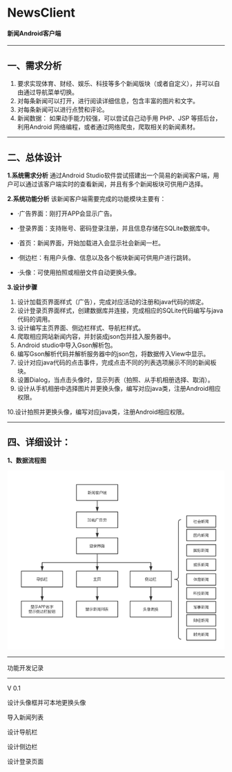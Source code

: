 # NewsClient

#### 新闻Android客户端

<hr>


## 一、需求分析

1. 要求实现体育、财经、娱乐、科技等多个新闻版块（或者自定义），并可以自由通过导航菜单切换。
2. 对每条新闻可以打开，进行阅读详细信息，包含丰富的图片和文字。
3. 对每条新闻可以进行点赞和评论。
4. 新闻数据： 如果动手能力较强，可以尝试自己动手用 PHP、JSP 等搭后台，利用Android 网络编程，或者通过网络爬虫，爬取相关的新闻素材。

------

## 二、总体设计

**1.系统需求分析**
    通过Android Studio软件尝试搭建出一个简易的新闻客户端，用户可以通过该客户端实时的查看新闻，并且有多个新闻板块可供用户选择。

**2.系统功能分析**
该新闻客户端需要完成的功能模块主要有：

- ·广告界面：刚打开APP会显示广告。

- ·登录界面：支持账号、密码登录注册，并且信息存储在SQLite数据库中。

- ·首页：新闻界面，开始加载进入会显示社会新闻一栏。

- ·侧边栏：有用户头像、信息以及各个板块新闻可供用户进行跳转。

- ·头像：可使用拍照或相册文件自动更换头像。

  

**3.设计步骤**

1. 设计加载页界面样式（广告），完成对应活动的注册和java代码的绑定。
2. 设计登录页界面样式，创建数据库并连接，完成相应的SQLite代码编写与java代码的调用。
3. 设计编写主页界面、侧边栏样式、导航栏样式。
4. 爬取相应网站新闻内容，并封装成json包并挂入服务器中。
5. Android studio中导入Gson解析包。
6. 编写Gson解析代码并解析服务器中的json包，将数据传入View中显示。
7. 设计对应java代码的点击事件，完成点击不同的列表选项展示不同的新闻板块。
8. 设置Dialog，当点击头像时，显示列表（拍照、从手机相册选择、取消）。
9. 设计从手机相册中选择图片并更换头像，编写对应java类，注册Android相应权限。

  10.设计拍照并更换头像，编写对应java类，注册Android相应权限。

------

## 四、详细设计：

**1、数据流程图**

![](https://github.com/Chien-W/NewsClient/blob/main/picture/%E6%95%B0%E6%8D%AE%E6%B5%81%E7%A8%8B%E5%9B%BE.png)      

------

功能开发记录

<hr>
V 0.1

设计头像框并可本地更换头像

导入新闻列表

设计导航栏

设计侧边栏

设计登录页面

